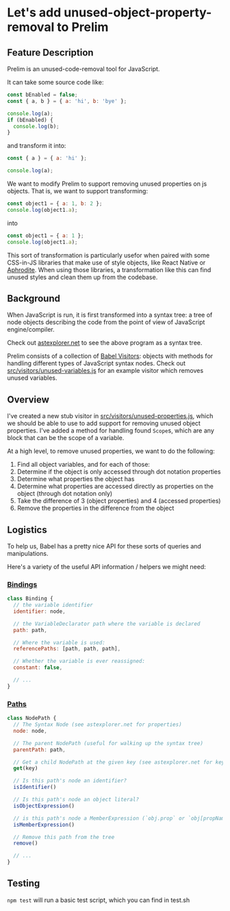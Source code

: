 # Let's add unused-object-property-removal to Prelim

## Feature Description

Prelim is an unused-code-removal tool for JavaScript.

It can take some source code like:

```javascript
const bEnabled = false;
const { a, b } = { a: 'hi', b: 'bye' };

console.log(a);
if (bEnabled) {
  console.log(b);
}
```

and transform it into:

```javascript
const { a } = { a: 'hi' };

console.log(a);
```

We want to modify Prelim to support removing unused properties on js objects.
That is, we want to support transforming:

```javascript
const object1 = { a: 1, b: 2 };
console.log(object1.a);
```

into

```javascript
const object1 = { a: 1 };
console.log(object1.a);
```

This sort of transformation is particularly usefor when paired with some
CSS-in-JS libraries that make use of style objects, like React Native or
[Aphrodite](aphrodite). When using those libraries, a transformation like
this can find unused styles and clean them up from the codebase.

[aphrodite]: https://github.com/Khan/aphrodite


## Background

When JavaScript is run, it is first transformed into a syntax tree: a tree of
node objects describing the code from the point of view of JavaScript
engine/compiler.

Check out [astexplorer.net][astexample] to see the above program as a syntax tree.

[astexample]: https://astexplorer.net/#/gist/1a6a2d7fa664f25788beb46f6896fd20/e3306eb243ede793534be85221750e81f55fe89a

Prelim consists of a collection of [Babel Visitors][visitors]: objects with
methods for handling different types of JavaScript syntax nodes. Check out
[src/visitors/unused-variables.js](src/visitors/unused-variables.js)
for an example visitor which removes unused variables.

[visitors]: https://github.com/jamiebuilds/babel-handbook/blob/master/translations/en/plugin-handbook.md#visitors


## Overview

I've created a new stub visitor in [src/visitors/unused-properties.js](src/visitors/unused-properties.js),
which we should be able to use to add support for removing unused object
properties. I've added a method for handling found `Scope`s,
which are any block that can be the scope of a variable.

At a high level, to remove unused properties, we want to do the following:

1. Find all object variables, and for each of those:
2. Determine if the object is only accessed through dot notation properties
3. Determine what properties the object has
4. Determine what properties are accessed directly as properties on the object
   (through dot notation only)
5. Take the difference of 3 (object properties) and 4 (accessed properties)
6. Remove the properties in the difference from the object


## Logistics

To help us, Babel has a pretty nice API for these sorts of queries and
manipulations.

Here's a variety of the useful API information / helpers we might need:


### [Bindings](bindings)

[bindings]: https://github.com/jamiebuilds/babel-handbook/blob/master/translations/en/plugin-handbook.md#bindings

```javascript
class Binding {
  // the variable identifier
  identifier: node,

  // the VariableDeclarator path where the variable is declared
  path: path,

  // Where the variable is used:
  referencePaths: [path, path, path],

  // Whether the variable is ever reassigned:
  constant: false,

  // ...
}
```


### [Paths](paths)

[paths]: https://github.com/jamiebuilds/babel-handbook/blob/master/translations/en/plugin-handbook.md#paths

```javascript
class NodePath {
  // The Syntax Node (see astexplorer.net for properties)
  node: node,

  // The parent NodePath (useful for walking up the syntax tree)
  parentPath: path,

  // Get a child NodePath at the given key (see astexplorer.net for keys)
  get(key)

  // Is this path's node an identifier?
  isIdentifier()

  // Is this path's node an object literal?
  isObjectExpression()

  // is this path's node a MemberExpression (`obj.prop` or `obj[propName]`)
  isMemberExpression()

  // Remove this path from the tree
  remove()

  // ...
}
```

## Testing

`npm test` will run a basic test script, which you can find in test.sh

